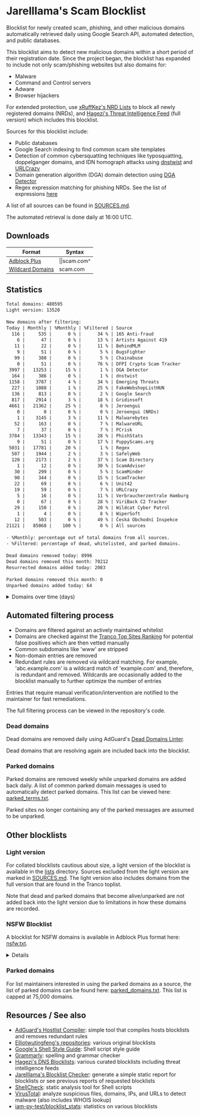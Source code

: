 # Jarelllama's Scam Blocklist

Blocklist for newly created scam, phishing, and other malicious domains automatically retrieved daily using Google Search API, automated detection, and public databases.

This blocklist aims to detect new malicious domains within a short period of their registration date. Since the project began, the blocklist has expanded to include not only scam/phishing websites but also domains for:

- Malware
- Command and Control servers
- Adware
- Browser hijackers

For extended protection, use [xRuffKez's NRD Lists](https://github.com/xRuffKez/NRD) to block all newly registered domains (NRDs), and [Hagezi's Threat Intelligence Feed](https://github.com/hagezi/dns-blocklists?tab=readme-ov-file#tif) (full version) which includes this blocklist.

Sources for this blocklist include:

- Public databases
- Google Search indexing to find common scam site templates
- Detection of common cybersquatting techniques like typosquatting, doppelganger domains, and IDN homograph attacks using [dnstwist](https://github.com/elceef/dnstwist) and [URLCrazy](https://github.com/urbanadventurer/urlcrazy)
- Domain generation algorithm (DGA) domain detection using [DGA Detector](https://github.com/exp0se/dga_detector)
- Regex expression matching for phishing NRDs. See the list of expressions [here](https://github.com/jarelllama/Scam-Blocklist/blob/main/config/phishing_detection.csv)

A list of all sources can be found in [SOURCES.md](https://github.com/jarelllama/Scam-Blocklist/blob/main/SOURCES.md).

The automated retrieval is done daily at 16:00 UTC.

## Downloads

| Format | Syntax |
| --- | --- |
| [Adblock Plus](https://raw.githubusercontent.com/jarelllama/Scam-Blocklist/main/lists/adblock/scams.txt) | \|\|scam.com^ |
| [Wildcard Domains](https://raw.githubusercontent.com/jarelllama/Scam-Blocklist/main/lists/wildcard_domains/scams.txt) | scam.com |

## Statistics

``` text
Total domains: 480595
Light version: 13520

New domains after filtering:
Today | Monthly | %Monthly | %Filtered | Source
  116 |     535 |      0 % |      34 % | 165 Anti-fraud
    6 |      47 |      0 % |      13 % | Artists Against 419
   11 |      22 |      0 % |      11 % | BehindMLM
    9 |      51 |      0 % |       5 % | BugsFighter
   99 |     380 |      0 % |       5 % | Chainabuse
    0 |      51 |      0 % |      76 % | DFPI Crypto Scam Tracker
 3997 |   13253 |     15 % |       1 % | DGA Detector
  164 |     386 |      0 % |       1 % | dnstwist
 1158 |    3787 |      4 % |      34 % | Emerging Threats
  227 |    1088 |      1 % |      25 % | FakeWebshopListHUN
  136 |     813 |      0 % |       2 % | Google Search
  817 |    2914 |      3 % |      18 % | Gridinsoft
 4661 |   21362 |     25 % |       8 % | Jeroengui
    0 |       0 |      0 % |       0 % | Jeroengui (NRDs)
    1 |    3145 |      3 % |      11 % | Malwarebytes
   52 |     163 |      0 % |       7 % | MalwareURL
    7 |      37 |      0 % |       7 % | PCrisk
 3784 |   13343 |     15 % |      28 % | PhishStats
    9 |      51 |      0 % |      17 % | PuppyScams.org
 5031 |   17781 |     20 % |       1 % | Regex
  507 |    1944 |      2 % |       3 % | SafelyWeb
  120 |    2173 |      2 % |      37 % | Scam Directory
    1 |      12 |      0 % |      30 % | ScamAdviser
   30 |     299 |      0 % |       5 % | ScamMinder
   90 |     344 |      0 % |      15 % | ScamTracker
   22 |      69 |      0 % |       6 % | Unit42
   19 |      59 |      0 % |       7 % | URLCrazy
    5 |      16 |      0 % |      11 % | Verbraucherzentrale Hamburg
    0 |      67 |      0 % |      28 % | ViriBack C2 Tracker
   29 |     150 |      0 % |      20 % | Wildcat Cyber Patrol
    1 |       4 |      0 % |       8 % | WiperSoft
   12 |     503 |      0 % |      49 % | Česká Obchodní Inspekce
21121 |   85068 |    100 % |       0 % | All sources

- %Monthly: percentage out of total domains from all sources.
- %Filtered: percentage of dead, whitelisted, and parked domains.

Dead domains removed today: 8996
Dead domains removed this month: 70212
Resurrected domains added today: 2083

Parked domains removed this month: 0
Unparked domains added today: 64
```

<details>
<summary>Domains over time (days)</summary>

![Domains over time](https://raw.githubusercontent.com/iam-py-test/blocklist_stats/main/stats/Jarelllamas_Scam_Blocklist.png)

Courtesy of iam-py-test/blocklist_stats.
</details>

## Automated filtering process

- Domains are filtered against an actively maintained whitelist
- Domains are checked against the [Tranco Top Sites Ranking](https://tranco-list.eu/) for potential false positives which are then vetted manually
- Common subdomains like 'www' are stripped
- Non-domain entries are removed
- Redundant rules are removed via wildcard matching. For example, 'abc.example.com' is a wildcard match of 'example.com' and, therefore, is redundant and removed. Wildcards are occasionally added to the blocklist manually to further optimize the number of entries

Entries that require manual verification/intervention are notified to the maintainer for fast remediations.

The full filtering process can be viewed in the repository's code.

### Dead domains

Dead domains are removed daily using AdGuard's [Dead Domains Linter](https://github.com/AdguardTeam/DeadDomainsLinter).

Dead domains that are resolving again are included back into the blocklist.

### Parked domains

Parked domains are removed weekly while unparked domains are added back daily. A list of common parked domain messages is used to automatically detect parked domains. This list can be viewed here: [parked_terms.txt](https://github.com/jarelllama/Scam-Blocklist/blob/main/config/parked_terms.txt).

Parked sites no longer containing any of the parked messages are assumed to be unparked.

## Other blocklists

### Light version

For collated blocklists cautious about size, a light version of the blocklist is available in the [lists](https://github.com/jarelllama/Scam-Blocklist/tree/main/lists) directory. Sources excluded from the light version are marked in [SOURCES.md](https://github.com/jarelllama/Scam-Blocklist/blob/main/SOURCES.md). The light version also includes domains from the full version that are found in the Tranco toplist.

Note that dead and parked domains that become alive/unparked are not added back into the light version due to limitations in how these domains are recorded.

### NSFW Blocklist

A blocklist for NSFW domains is available in Adblock Plus format here:
[nsfw.txt](https://raw.githubusercontent.com/jarelllama/Scam-Blocklist/main/lists/adblock/nsfw.txt).

<details>
<summary>Details</summary>
<ul>
<li>Domains are automatically retrieved from the Tranco Top Sites Ranking daily</li>
<li>Dead domains are removed daily</li>
<li>Note that resurrected domains are not added back</li>
<li>Note that parked domains are not checked for</li>
</ul>
Total domains: 13766
<br>
<br>
This blocklist does not just include adult videos, but also NSFW content of the artistic variety (rule34, illustrations, etc).
</details>

### Parked domains

For list maintainers interested in using the parked domains as a source, the list of parked domains can be found here: [parked_domains.txt](https://github.com/jarelllama/Scam-Blocklist/blob/main/data/parked_domains.txt). This list is capped at 75,000 domains.

## Resources / See also

- [AdGuard's Hostlist Compiler](https://github.com/AdguardTeam/HostlistCompiler): simple tool that compiles hosts blocklists and removes redundant rules
- [Elliotwutingfeng's repositories](https://github.com/elliotwutingfeng?tab=repositories): various original blocklists
- [Google's Shell Style Guide](https://google.github.io/styleguide/shellguide.html): Shell script style guide
- [Grammarly](https://grammarly.com/): spelling and grammar checker
- [Hagezi's DNS Blocklists](https://github.com/hagezi/dns-blocklists): various curated blocklists including threat intelligence feeds
- [Jarelllama's Blocklist Checker](https://github.com/jarelllama/Blocklist-Checker): generate a simple static report for blocklists or see previous reports of requested blocklists
- [ShellCheck](https://github.com/koalaman/shellcheck): static analysis tool for Shell scripts
- [VirusTotal](https://www.virustotal.com/): analyze suspicious files, domains, IPs, and URLs to detect malware (also includes WHOIS lookup)
- [iam-py-test/blocklist_stats](https://github.com/iam-py-test/blocklist_stats): statistics on various blocklists
